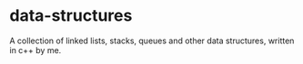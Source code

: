 # data-structures
A collection of linked lists, stacks, queues and other data structures, written in c++ by me.




